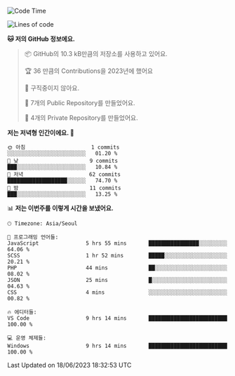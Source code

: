   <!--START_SECTION:waka-->
![Code Time](http://img.shields.io/badge/Code%20Time-84%20hrs%2052%20mins-blue)

![Lines of code](https://img.shields.io/badge/%EC%A0%80%EB%8A%94%20%EC%97%AC%ED%83%9C%EA%B9%8C%EC%A7%80%20-42.3%20thousand%20%EC%A4%84%EC%9D%98%20%EC%BD%94%EB%93%9C%EB%A5%BC%20%EC%9E%91%EC%84%B1%ED%96%88%EC%96%B4%EC%9A%94.-blue)

**🐱 저의 GitHub 정보에요.** 

> 📦 GitHub의 10.3 kB만큼의 저장소를 사용하고 있어요. 
 > 
> 🏆 36 만큼의 Contributions을 2023년에 했어요
 > 
> 🚫 구직중이지 않아요.
 > 
> 📜 7개의 Public Repository를 만들었어요. 
 > 
> 🔑 4개의 Private Repository를 만들었어요. 
 > 
**저는 저녁형 인간이에요. 🦉** 

```text
🌞 아침                     1 commits           ░░░░░░░░░░░░░░░░░░░░░░░░░   01.20 % 
🌆 낮　                     9 commits           ███░░░░░░░░░░░░░░░░░░░░░░   10.84 % 
🌃 저녁                     62 commits          ███████████████████░░░░░░   74.70 % 
🌙 밤　                     11 commits          ███░░░░░░░░░░░░░░░░░░░░░░   13.25 % 
```


📊 **저는 이번주를 이렇게 시간을 보냈어요.** 

```text
🕑︎ Timezone: Asia/Seoul

💬 프로그래밍 언어들: 
JavaScript               5 hrs 55 mins       ████████████████░░░░░░░░░   64.06 % 
SCSS                     1 hr 52 mins        █████░░░░░░░░░░░░░░░░░░░░   20.21 % 
PHP                      44 mins             ██░░░░░░░░░░░░░░░░░░░░░░░   08.02 % 
JSON                     25 mins             █░░░░░░░░░░░░░░░░░░░░░░░░   04.63 % 
CSS                      4 mins              ░░░░░░░░░░░░░░░░░░░░░░░░░   00.82 % 

🔥 에디터들: 
VS Code                  9 hrs 14 mins       █████████████████████████   100.00 % 

💻 운영 체제들: 
Windows                  9 hrs 14 mins       █████████████████████████   100.00 % 
```


 Last Updated on 18/06/2023 18:32:53 UTC
<!--END_SECTION:waka-->
